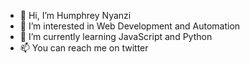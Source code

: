 - 👋 Hi, I’m Humphrey Nyanzi 
- 👀 I’m interested in Web Development and Automation 
- 🌱 I’m currently learning JavaScript and Python
- 📫 You can reach me on twitter

<!---
humphry-256/humphry-256 is a ✨ special ✨ repository because its `README.md` (this file) appears on your GitHub profile.
You can click the Preview link to take a look at your changes.
--->
